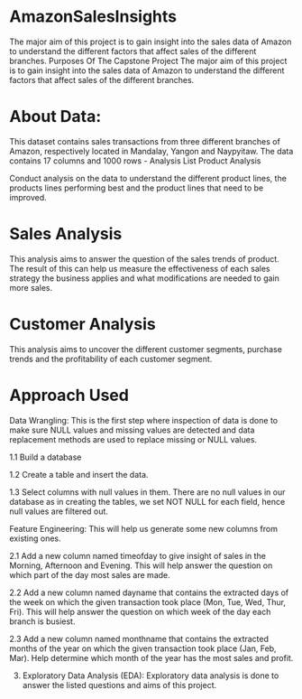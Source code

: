 # AmazonSalesInsights
The major aim of this project is to gain insight into the sales data of Amazon to understand the different factors that affect sales of the different branches.
Purposes Of The Capstone Project
The major aim of this project is to gain insight into the sales data of Amazon to understand the different factors that affect sales of the different branches.

# About Data:

This dataset contains sales transactions from three different branches of Amazon, respectively located in Mandalay, Yangon and Naypyitaw. The data contains 17 columns and 1000 rows - 
Analysis List
Product Analysis

Conduct analysis on the data to understand the different product lines, the products lines performing best and the product lines that need to be improved.

# Sales Analysis

This analysis aims to answer the question of the sales trends of product. The result of this can help us measure the effectiveness of each sales strategy the business applies and what modifications are needed to gain more sales.

# Customer Analysis

This analysis aims to uncover the different customer segments, purchase trends and the profitability of each customer segment.

# Approach Used

Data Wrangling: This is the first step where inspection of data is done to make sure NULL values and missing values are detected and data replacement methods are used to replace missing or NULL values.


1.1          Build a database

1.2          Create a table and insert the data.

1.3          Select columns with null values in them. There are no null values in our database as in creating the tables, we set NOT  NULL for each field, hence null values are filtered out.


Feature Engineering: This will help us generate some new columns from existing ones.


2.1           Add a new column named timeofday to give insight of sales in the Morning, Afternoon and Evening. This will help answer the question on which part of the day most sales are made.

2.2          Add a new column named dayname that contains the extracted days of the week on which the given transaction took place (Mon, Tue, Wed, Thur, Fri). This will help answer the question on which week of the day each branch is busiest.

2.3        Add a new column named monthname that contains the extracted months of the year on which the given transaction took place (Jan, Feb, Mar). Help determine which month of the year has the most sales and profit.

 3. Exploratory Data Analysis (EDA): Exploratory data analysis is done to answer the listed questions and aims of this project.
